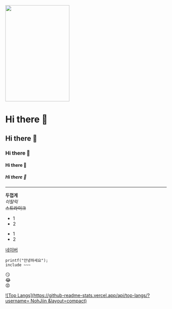 <img src="images/개보리" width=200 height=300> </img>

# Hi there 👋
## Hi there 👋
### Hi there 👋
#### Hi there 👋
##### Hi there 👋
---
**두껍게** <br>
*이탈릭* <br>
~~스트라이크~~ <br>

* 1
* 2
- 1
- 2

[네이버](https://www.naver.com)

```
printf("안녕하세요");
include ~~~
```

:smirk: <br>
:joy: <br>
:rage: <br>

[![Top Langs](https://github-readme-stats.vercel.app/api/top-langs/?username=
NohJiin &layout=compact)](https://github.com/NohJiin/githubreadme-stats)
